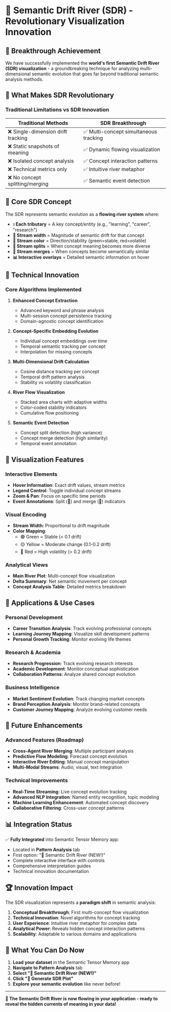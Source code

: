 # 🌊 Semantic Drift River (SDR) - Revolutionary Visualization Innovation

## 🚀 Breakthrough Achievement

We have successfully implemented the **world's first Semantic Drift River (SDR) visualization** - a groundbreaking technique for analyzing multi-dimensional semantic evolution that goes far beyond traditional semantic analysis methods.

## 🎯 What Makes SDR Revolutionary

### Traditional Limitations vs SDR Innovation

| **Traditional Methods** | **SDR Breakthrough** |
|-------------------------|---------------------|
| ❌ Single-dimension drift tracking | ✅ Multi-concept simultaneous tracking |
| ❌ Static snapshots of meaning | ✅ Dynamic flowing visualization |
| ❌ Isolated concept analysis | ✅ Concept interaction patterns |
| ❌ Technical metrics only | ✅ Intuitive river metaphor |
| ❌ No concept splitting/merging | ✅ Semantic event detection |

## 🌊 Core SDR Concept

The SDR represents semantic evolution as a **flowing river system** where:

- **💧 Each tributary** = A key concept/entity (e.g., "learning", "career", "research")
- **📏 Stream width** = Magnitude of semantic drift for that concept
- **🎨 Stream color** = Direction/stability (green=stable, red=volatile)
- **🌊 Stream splits** = When concept meaning becomes more diverse
- **🔗 Stream merges** = When concepts become semantically similar
- **📊 Interactive overlays** = Detailed semantic information on hover

## 🔬 Technical Innovation

### Core Algorithms Implemented

1. **Enhanced Concept Extraction**
   - Advanced keyword and phrase analysis
   - Multi-session concept persistence tracking
   - Domain-agnostic concept identification

2. **Concept-Specific Embedding Evolution**
   - Individual concept embeddings over time
   - Temporal semantic tracking per concept
   - Interpolation for missing concepts

3. **Multi-Dimensional Drift Calculation**
   - Cosine distance tracking per concept
   - Temporal drift pattern analysis
   - Stability vs volatility classification

4. **River Flow Visualization**
   - Stacked area charts with adaptive widths
   - Color-coded stability indicators
   - Cumulative flow positioning

5. **Semantic Event Detection**
   - Concept split detection (high variance)
   - Concept merge detection (high similarity)
   - Temporal event annotation

## 🎨 Visualization Features

### Interactive Elements
- **Hover Information**: Exact drift values, stream metrics
- **Legend Control**: Toggle individual concept streams
- **Zoom & Pan**: Focus on specific time periods
- **Event Annotations**: Split (🌊) and merge (🔗) indicators

### Visual Encoding
- **Stream Width**: Proportional to drift magnitude
- **Color Mapping**: 
  - 🟢 Green = Stable (< 0.1 drift)
  - 🟡 Yellow = Moderate change (0.1-0.2 drift)
  - 🔴 Red = High volatility (> 0.2 drift)

### Analytical Views
- **Main River Plot**: Multi-concept flow visualization
- **Delta Summary**: Net semantic movement per concept
- **Concept Analysis Table**: Detailed metrics breakdown

## 🎯 Applications & Use Cases

### Personal Development
- **Career Transition Analysis**: Track evolving professional concepts
- **Learning Journey Mapping**: Visualize skill development patterns
- **Personal Growth Tracking**: Monitor evolving life themes

### Research & Academia
- **Research Progression**: Track evolving research interests
- **Academic Development**: Monitor conceptual sophistication
- **Collaboration Patterns**: Analyze shared concept evolution

### Business Intelligence
- **Market Sentiment Evolution**: Track changing market concepts
- **Brand Perception Analysis**: Monitor brand-related concepts
- **Customer Journey Mapping**: Analyze evolving customer needs

## 🔮 Future Enhancements

### Advanced Features (Roadmap)
- **Cross-Agent River Merging**: Multiple participant analysis
- **Predictive Flow Modeling**: Forecast concept evolution
- **Interactive River Editing**: Manual concept manipulation
- **Multi-Modal Streams**: Audio, visual, text integration

### Technical Improvements
- **Real-Time Streaming**: Live concept evolution tracking
- **Advanced NLP Integration**: Named entity recognition, topic modeling
- **Machine Learning Enhancement**: Automated concept discovery
- **Collaborative Filtering**: Cross-user concept patterns

## 📊 Integration Status

✅ **Fully Integrated** into Semantic Tensor Memory app:
- Located in **Pattern Analysis** tab
- First option: "🌊 Semantic Drift River (NEW!)"
- Complete interactive interface with controls
- Comprehensive interpretation guides
- Technical innovation documentation

## 🏆 Innovation Impact

The SDR visualization represents a **paradigm shift** in semantic analysis:

1. **Conceptual Breakthrough**: First multi-concept flow visualization
2. **Technical Innovation**: Novel algorithms for concept tracking
3. **User Experience**: Intuitive river metaphor for complex data
4. **Analytical Power**: Reveals hidden concept interaction patterns
5. **Scalability**: Adaptable to various domains and applications

## 🎉 What You Can Do Now

1. **Load your dataset** in the Semantic Tensor Memory app
2. **Navigate to Pattern Analysis** tab
3. **Select "🌊 Semantic Drift River (NEW!)"**
4. **Click "🚀 Generate SDR Plot"**
5. **Explore your semantic evolution** like never before!

---

**🌊 The Semantic Drift River is now flowing in your application - ready to reveal the hidden currents of meaning in your data!** 